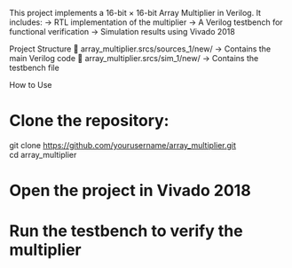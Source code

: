 This project implements a 16-bit × 16-bit Array Multiplier in Verilog. It includes:
-> RTL implementation of the multiplier
-> A Verilog testbench for functional verification
-> Simulation results using Vivado 2018

Project Structure
📂 array_multiplier.srcs/sources_1/new/ → Contains the main Verilog code
📂 array_multiplier.srcs/sim_1/new/ → Contains the testbench file

How to Use
# Clone the repository:
git clone https://github.com/yourusername/array_multiplier.git  
cd array_multiplier

# Open the project in Vivado 2018
# Run the testbench to verify the multiplier
